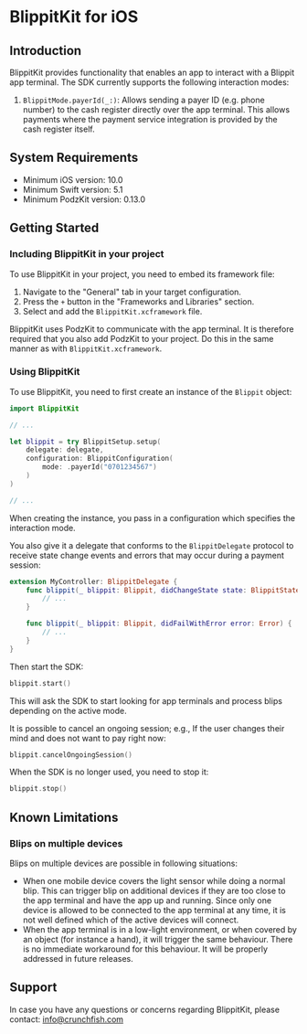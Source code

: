 BlippitKit for iOS
======================================

## Introduction

BlippitKit provides functionality that enables an app to interact with a Blippit app terminal. The SDK currently supports the following interaction modes:

1. `BlippitMode.payerId(_:)`: Allows sending a payer ID (e.g. phone number) to the cash register directly over the app terminal. This allows payments where the payment service integration is provided by the cash register itself.

## System Requirements

* Minimum iOS version: 10.0
* Minimum Swift version: 5.1
* Minimum PodzKit version: 0.13.0

## Getting Started

### Including BlippitKit in your project

To use BlippitKit in your project, you need to embed its framework file:

1. Navigate to the "General" tab in your target configuration.
2. Press the `+` button in the "Frameworks and Libraries" section.
3. Select and add the `BlippitKit.xcframework` file.

BlippitKit uses PodzKit to communicate with the app terminal. It is therefore required that you also add PodzKit to your project. Do this in the same manner as with `BlippitKit.xcframework`.

### Using BlippitKit

To use BlippitKit, you need to first create an instance of the `Blippit` object:

```swift
import BlippitKit

// ...

let blippit = try BlippitSetup.setup(
    delegate: delegate,
    configuration: BlippitConfiguration(
        mode: .payerId("0701234567")
    )
)

// ...
```

When creating the instance, you pass in a configuration which specifies the interaction mode.

You also give it a delegate that conforms to the `BlippitDelegate` protocol to receive state change events and errors that may occur during a payment session:

```swift
extension MyController: BlippitDelegate {
    func blippit(_ blippit: Blippit, didChangeState state: BlippitState) {
        // ...
    }

    func blippit(_ blippit: Blippit, didFailWithError error: Error) {
        // ...
    }
}
```

Then start the SDK:

```swift
blippit.start()
```

This will ask the SDK to start looking for app terminals and process blips depending on the active mode.

It is possible to cancel an ongoing session; e.g., If the user changes their mind and does not want to pay right now:

```swift
blippit.cancelOngoingSession()
```

When the SDK is no longer used, you need to stop it:

```swift
blippit.stop()
```

## Known Limitations

### Blips on multiple devices

Blips on multiple devices are possible in following situations:

* When one mobile device covers the light sensor while doing a normal blip. This can trigger blip on additional devices if they are too close to the app terminal and have the app up and running. Since only one device is allowed to be connected to the app terminal at any time, it is not well defined which of the active devices will connect.
* When the app terminal is in a low-light environment, or when covered by an object (for instance a hand), it will trigger the same behaviour.
There is no immediate workaround for this behaviour. It will be properly addressed in future releases.

## Support

In case you have any questions or concerns regarding BlippitKit, please contact: info@crunchfish.com